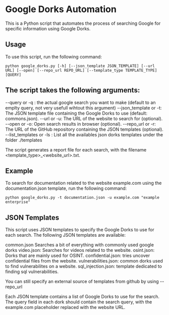 # Google Dorks Automation
This is a Python script that automates the process of searching Google for specific information using Google Dorks.

## Usage
To use this script, run the following command:
```shell
python google_dorks.py [-h] [--json_template JSON_TEMPLATE] [--url URL] [--open] [--repo_url REPO_URL] [--template_type TEMPLATE_TYPE] [QUERY]
```

## The script takes the following arguments:

--query or -q : the actual google search you want to make (default to an emplty query, not very usefull wihtout this argument)
--json_template or -t: The JSON template file containing the Google Dorks to use (default: commons.json).
--url or -u: The URL of the website to search for (optional).
--open or -o: Open search results in browser (optional).
--repo_url or -r: The URL of the GitHub repository containing the JSON templates (optional).
--list_templates or -ls : List all the availables json dorks templates under the folder ./templates

The script generates a report file for each search, with the filename <template_type>_<website_url>.txt.

## Example
To search for documentation related to the website example.com using the documentation.json template, run the following command:

```shell
python google_dorks.py -t documentation.json -u example.com "example enterprise"
```

## JSON Templates
This script uses JSON templates to specify the Google Dorks to use for each search. The following JSON templates are available:

common.json Searches a bit of everything with commonly used google dorks
video.json: Searches for videos related to the website.
osint.json: Dorks that are mainly used for OSINT.
confidential.json: tries uncover confidential files from the website.
vulnerabilities.json: common dorks used to find vulnerabilites on a website.
sql_injection.json: template dedicated to finding sql vulnerabilities.

You can still specify an external source of templates from github by using --repo_url

Each JSON template contains a list of Google Dorks to use for the search. The query field in each dork should contain the search query, with the example.com placeholder replaced with the website URL.






